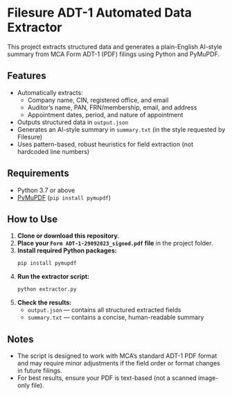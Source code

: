 # Filesure ADT-1 Automated Data Extractor

This project extracts structured data and generates a plain-English AI-style summary from MCA Form ADT-1 (PDF) filings using Python and PyMuPDF.

## Features

- Automatically extracts:
  - Company name, CIN, registered office, and email
  - Auditor’s name, PAN, FRN/membership, email, and address
  - Appointment dates, period, and nature of appointment
- Outputs structured data in `output.json`
- Generates an AI-style summary in `summary.txt` (in the style requested by Filesure)
- Uses pattern-based, robust heuristics for field extraction (not hardcoded line numbers)

## Requirements

- Python 3.7 or above
- [PyMuPDF](https://pymupdf.readthedocs.io/en/latest/) (`pip install pymupdf`)

## How to Use

1. **Clone or download this repository.**
2. **Place your `Form ADT-1-29092023_signed.pdf` file** in the project folder.
3. **Install required Python packages:**
    ```bash
    pip install pymupdf
    ```
4. **Run the extractor script:**
    ```bash
    python extractor.py
    ```
5. **Check the results:**
    - `output.json` — contains all structured extracted fields
    - `summary.txt` — contains a concise, human-readable summary

## Notes

- The script is designed to work with MCA’s standard ADT-1 PDF format and may require minor adjustments if the field order or format changes in future filings.
- For best results, ensure your PDF is text-based (not a scanned image-only file).